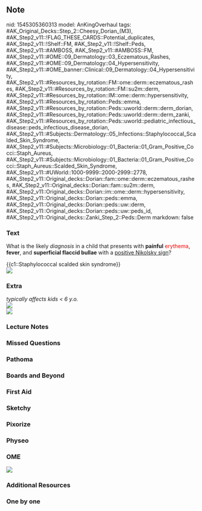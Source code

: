 ## Note
nid: 1545305360313
model: AnKingOverhaul
tags: #AK_Original_Decks::Step_2::Cheesy_Dorian_(M3), #AK_Step2_v11::!FLAG_THESE_CARDS::Potential_duplicates, #AK_Step2_v11::!Shelf::FM, #AK_Step2_v11::!Shelf::Peds, #AK_Step2_v11::#AMBOSS, #AK_Step2_v11::#AMBOSS::FM, #AK_Step2_v11::#OME::09_Dermatology::03_Eczematous_Rashes, #AK_Step2_v11::#OME::09_Dermatology::04_Hypersensitivity, #AK_Step2_v11::#OME_banner::Clinical::09_Dermatology::04_Hypersensitivity, #AK_Step2_v11::#Resources_by_rotation::FM::ome::derm::eczematous_rashes, #AK_Step2_v11::#Resources_by_rotation::FM::su2m::derm, #AK_Step2_v11::#Resources_by_rotation::IM::ome::derm::hypersensitivity, #AK_Step2_v11::#Resources_by_rotation::Peds::emma, #AK_Step2_v11::#Resources_by_rotation::Peds::uworld::derm::derm_dorian, #AK_Step2_v11::#Resources_by_rotation::Peds::uworld::derm::derm_zanki, #AK_Step2_v11::#Resources_by_rotation::Peds::uworld::pediatric_infectious_disease::peds_infectious_disease_dorian, #AK_Step2_v11::#Subjects::Dermatology::05_Infections::Staphylococcal_Scalded_Skin_Syndrome, #AK_Step2_v11::#Subjects::Microbiology::01_Bacteria::01_Gram_Positive_Cocci::Staph_Aureus, #AK_Step2_v11::#Subjects::Microbiology::01_Bacteria::01_Gram_Positive_Cocci::Staph_Aureus::Scalded_Skin_Syndrome, #AK_Step2_v11::#UWorld::1000-9999::2000-2999::2778, #AK_Step2_v11::Original_decks::Dorian::fam::ome::derm::eczematous_rashes, #AK_Step2_v11::Original_decks::Dorian::fam::su2m::derm, #AK_Step2_v11::Original_decks::Dorian::im::ome::derm::hypersensitivity, #AK_Step2_v11::Original_decks::Dorian::peds::emma, #AK_Step2_v11::Original_decks::Dorian::peds::uw::derm, #AK_Step2_v11::Original_decks::Dorian::peds::uw::peds_id, #AK_Step2_v11::Original_decks::Zanki_Step_2::Peds::Derm
markdown: false

### Text
What is the likely <i>diagnosis</i> in a child that presents with
<b>painful</b> <font color="#FF0000" style="">erythema</font>,
<b>fever</b>, and <b>superficial flaccid bullae</b> with a
<u>positive Nikolsky sign</u>?
<div>
  {{c1::Staphylococcal scalded skin syndrome}}
</div>
<div><img src="paste-134960757342209.jpg"></div>

### Extra
<div>
  <div>
    <i>typically affects kids < 6 y.o.</i>
  </div>
  <div>
    <i><img src=
    "Screen%20Shot%202017-01-19%20at%208.29.38%20PM.png"></i>
  </div>
  <div>
    <i><img src="big_5977837e77709.jpg"></i>
  </div>
</div>

### Lecture Notes


### Missed Questions


### Pathoma


### Boards and Beyond


### First Aid


### Sketchy


### Pixorize


### Physeo


### OME
<div class="ome-widget">
  <a href=
  "https://onlinemeded.org/spa/dermatology/hypersensitivity/acquire?ref=anki">
  <img src="_OME_AnkiFlashcards_Lesson_1.png"></a>
</div>

### Additional Resources


### One by one


